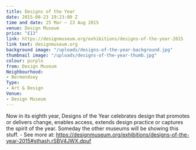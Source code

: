```yaml
---
title: Designs of the Year
date: 2015-08-23 19:23:00 Z
time and date: 25 Mar – 23 Aug 2015
venue: Design Museum
price: "£13"
link: https://designmuseum.org/exhibitions/designs-of-the-year-2015
link text: designmuseum.org
background image: "/uploads/designs-of-the-year-background.jpg"
thumbnail image: "/uploads/designs-of-the-year-thumb.jpg"
colour: purple
from: Design Museum
Neighbourhood:
- Bermondsey
Type:
- Art & Design
Venue:
- Design Museum
---
```


Now in its eighth year, Designs of the Year celebrates design that promotes or delivers change, enables access, extends design practice or captures the spirit of the year. Someday the other museums will be showing this stuff. - See more at: https://designmuseum.org/exhibitions/designs-of-the-year-2015#sthash.rSBV4JWX.dpuf
